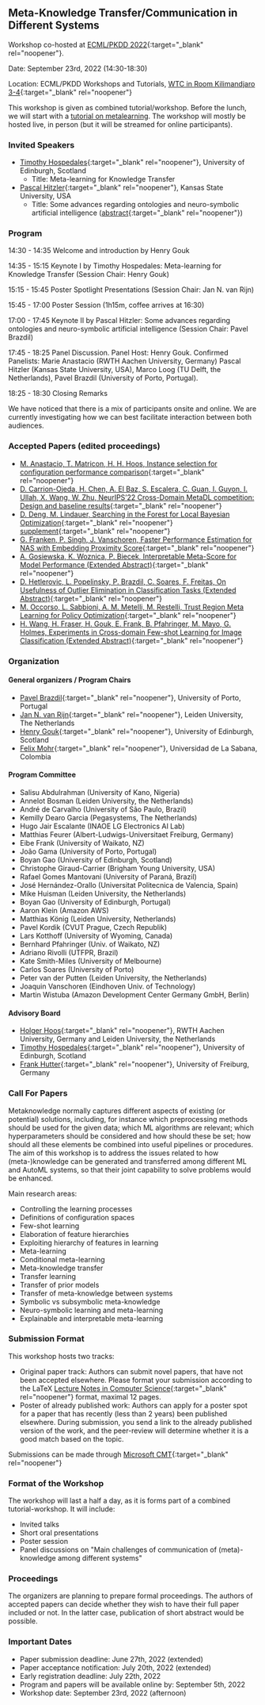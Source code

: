 ## Meta-Knowledge Transfer/Communication in Different Systems
Workshop co-hosted at [ECML/PKDD 2022](https://2022.ecmlpkdd.org/){:target="_blank" rel="noopener"}. 

Date: September 23rd, 2022 (14:30-18:30)

Location: ECML/PKDD Workshops and Tutorials, [WTC in Room Kilimandjaro 3-4](https://2022.ecmlpkdd.org/index.php/2861-2/){:target="_blank" rel="noopener"}

This workshop is given as combined tutorial/workshop. Before the lunch, we will start with a [tutorial on metalearning](/metalearning/2022ECMLPKDDtutorial). The workshop will mostly be hosted live, in person (but it will be streamed for online participants). 

### Invited Speakers
* [Timothy Hospedales](https://homepages.inf.ed.ac.uk/thospeda/){:target="_blank" rel="noopener"}, University of Edinburgh, Scotland
  * Title: Meta-learning for Knowledge Transfer
* [Pascal Hitzler](https://people.cs.ksu.edu/~hitzler/){:target="_blank" rel="noopener"}, Kansas State University, USA
  * Title: Some advances regarding ontologies and neuro-symbolic artificial intelligence ([abstract](/metalearning/content/2022ECMLPKDD_proceedings/Hitzler22a.pdf){:target="_blank" rel="noopener"})

### Program

14:30 - 14:35 Welcome and introduction by Henry Gouk

14:35 - 15:15 Keynote I by Timothy Hospedales: Meta-learning for Knowledge Transfer (Session Chair: Henry Gouk)

15:15 - 15:45 Poster Spotlight Presentations (Session Chair: Jan N. van Rijn)

15:45 - 17:00 Poster Session (1h15m, coffee arrives at 16:30)

17:00 - 17:45 Keynote II by Pascal Hitzler: Some advances regarding ontologies and neuro-symbolic artificial intelligence (Session Chair: Pavel Brazdil)

17:45 - 18:25 Panel Discussion. Panel Host: Henry Gouk. Confirmed Panelists: Marie Anastacio (RWTH Aachen University, Germany) Pascal Hitzler (Kansas State University, USA), Marco Loog (TU Delft, the Netherlands), Pavel Brazdil (University of Porto, Portugal).

18:25 - 18:30 Closing Remarks

We have noticed that there is a mix of participants onsite and online. We are currently investigating how we can best facilitate interaction between both audiences.

### Accepted Papers (edited proceedings)

* [M. Anastacio, T. Matricon, H. H. Hoos, Instance selection for configuration performance comparison](/metalearning/content/2022ECMLPKDD_proceedings/Anastacio22a.pdf){:target="_blank" rel="noopener"}
* [D. Carrion-Ojeda, H. Chen, A. El Baz, S. Escalera, C. Guan, I. Guyon, I. Ullah, X. Wang, W. Zhu, NeurIPS’22 Cross-Domain MetaDL competition: Design and baseline results](/metalearning/content/2022ECMLPKDD_proceedings/Carrion-Ojeda22a.pdf){:target="_blank" rel="noopener"}
* [D. Deng, M. Lindauer, Searching in the Forest for Local Bayesian Optimization](/metalearning/content/2022ECMLPKDD_proceedings/Deng22a.pdf){:target="_blank" rel="noopener"} [supplement](/metalearning/content/2022ECMLPKDD_proceedings/Deng22a-supp.pdf){:target="_blank" rel="noopener"}
* [G. Franken, P. Singh, J. Vanschoren, Faster Performance Estimation for NAS with Embedding Proximity Score](/metalearning/content/2022ECMLPKDD_proceedings/Franken22a.pdf){:target="_blank" rel="noopener"}
* [A. Gosiewska, K. Woznica, P. Biecek, Interpretable Meta-Score for Model Performance (Extended Abstract)](/metalearning/content/2022ECMLPKDD_proceedings/Gosiewska22a.pdf){:target="_blank" rel="noopener"}
* [D. Hetlerovic, L. Popelinsky, P. Brazdil, C. Soares, F. Freitas, On Usefulness of Outlier Elimination in Classification Tasks (Extended Abstract)](/metalearning/content/2022ECMLPKDD_proceedings/Hetlerovic22a.pdf){:target="_blank" rel="noopener"}
* [M. Occorso, L. Sabbioni, A. M. Metelli, M. Restelli, Trust Region Meta Learning for Policy Optimization](/metalearning/content/2022ECMLPKDD_proceedings/Occorso22a.pdf){:target="_blank" rel="noopener"}
* [H. Wang, H. Fraser, H. Gouk, E. Frank, B. Pfahringer, M. Mayo, G. Holmes, Experiments in Cross-domain Few-shot Learning for Image Classification (Extended Abstract)](/metalearning/content/2022ECMLPKDD_proceedings/Wang22a.pdf){:target="_blank" rel="noopener"}


### Organization

#### General organizers / Program Chairs
* [Pavel Brazdil](http://www.liaad.up.pt/area/pbrazdil/pavel-brazdil){:target="_blank" rel="noopener"}, University of Porto, Portugal
* [Jan N. van Rijn](https://www.universiteitleiden.nl/en/staffmembers/jan-van-rijn){:target="_blank" rel="noopener"}, Leiden University, The Netherlands
* [Henry Gouk](https://www.henrygouk.com/){:target="_blank" rel="noopener"}, University of Edinburgh, Scotland 
* [Felix Mohr](https://www.linkedin.com/in/felix-mohr-83464a220/){:target="_blank" rel="noopener"}, Universidad de La Sabana, Colombia

#### Program Committee

* Salisu Abdulrahman (University of Kano, Nigeria)
* Annelot Bosman (Leiden University, the Netherlands)
* André de Carvalho (University of São Paulo, Brazil)
* Kemilly Dearo Garcia (Pegasystems, The Netherlands)
* Hugo Jair Escalante (INAOE LG Electronics AI Lab)
* Matthias Feurer (Albert-Ludwigs-Universitaet Freiburg, Germany)
* Eibe Frank (University of Waikato, NZ)
* João Gama (University of Porto, Portugal)
* Boyan Gao (University of Edinburgh, Scotland)
* Christophe Giraud-Carrier (Brigham Young University, USA)
* Rafael Gomes Mantovani (University of Paraná, Brazil)
* José Hernández-Orallo (Universitat Politecnica de Valencia, Spain)
* Mike Huisman (Leiden University, the Netherlands)
* Boyan Gao (University of Edinburgh, Portugal)
* Aaron Klein (Amazon AWS)
* Matthias König (Leiden University, Netherlands)
* Pavel Kordik (CVUT Prague, Czech Republik)
* Lars Kotthoff (University of Wyoming, Canada)
* Bernhard Pfahringer (Univ. of Waikato, NZ)
* Adriano Rivolli (UTFPR, Brazil)
* Kate Smith-Miles (University of Melbourne)
* Carlos Soares (University of Porto)
* Peter van der Putten (Leiden University, the Netherlands)
* Joaquin Vanschoren (Eindhoven Univ. of Technology)
* Martin Wistuba (Amazon Development Center Germany GmbH, Berlin)


#### Advisory Board
* [Holger Hoos](https://hoos.ca/){:target="_blank" rel="noopener"}, RWTH Aachen University, Germany and Leiden University, the Netherlands
* [Timothy Hospedales](https://homepages.inf.ed.ac.uk/thospeda/){:target="_blank" rel="noopener"}, University of Edinburgh, Scotland
* [Frank Hutter](https://ml.informatik.uni-freiburg.de/profile/hutter/){:target="_blank" rel="noopener"}, University of Freiburg, Germany

### Call For Papers
Metaknowledge normally captures different aspects of existing (or potential) solutions, including, for instance which preprocessing methods should be used for the given data; which ML algorithms are relevant; which hyperparameters should be considered and how should these be set; how should all these elements be combined into useful pipelines or procedures. The aim of this workshop is to address the issues related to how (meta-)knowledge can be generated and transferred among different ML and AutoML systems, so that their joint capability to solve problems would be enhanced.

Main research areas:

* Controlling the learning processes
* Definitions of configuration spaces
* Few-shot learning
* Elaboration of feature hierarchies
* Exploiting hierarchy of features in learning
* Meta-learning
* Conditional meta-learning
* Meta-knowledge transfer
* Transfer learning
* Transfer of prior models
* Transfer of meta-knowledge between systems
* Symbolic vs subsymbolic meta-knowledge
* Neuro-symbolic learning and meta-learning
* Explainable and interpretable meta-learning

### Submission Format

This workshop hosts two tracks:

* Original paper track: Authors can submit novel papers, that have not been accepted elsewhere. Please format your submission according to the LaTeX [Lecture Notes in Computer Science](https://www.springer.com/gp/computer-science/lncs){:target="_blank" rel="noopener"} format, maximal 12 pages.
* Poster of already published work: Authors can apply for a poster spot for a paper that has recently (less than 2 years) been published elsewhere. During submission, you send a link to the already published version of the work, and the peer-review will determine whether it is a good match based on the topic. 

Submissions can be made through [Microsoft CMT](https://cmt3.research.microsoft.com/METALEARNING2022/){:target="_blank" rel="noopener"}

### Format of the Workshop

The workshop will last a half a day, as it is forms part of a combined tutorial-workshop. It will include: 

* Invited talks
* Short oral presentations
* Poster session 
* Panel discussions on "Main challenges of communication of (meta)-knowledge among different systems"

### Proceedings

The organizers are planning to prepare formal proceedings. The authors of accepted papers can decide whether they wish to have their full paper included or not. In the latter case, publication of short abstract would be possible.

### Important Dates

* Paper submission deadline: June 27th, 2022 (extended)
* Paper acceptance notification: July 20th, 2022 (extended)
* Early registration deadline: July 22th, 2022
* Program and papers will be available online by: September 5th, 2022
* Workshop date: September 23rd, 2022 (afternoon)

